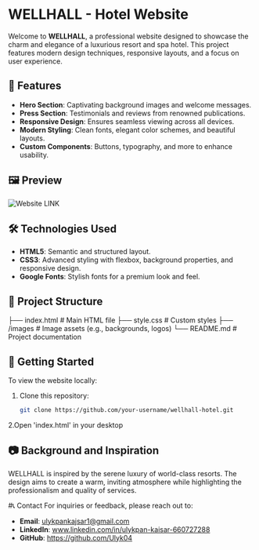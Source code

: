 # WELLHALL - Hotel Website

Welcome to **WELLHALL**, a professional website designed to showcase the charm and elegance of a luxurious resort and spa hotel. This project features modern design techniques, responsive layouts, and a focus on user experience.

## 🌟 Features

- **Hero Section**: Captivating background images and welcome messages.
- **Press Section**: Testimonials and reviews from renowned publications.
- **Responsive Design**: Ensures seamless viewing across all devices.
- **Modern Styling**: Clean fonts, elegant color schemes, and beautiful layouts.
- **Custom Components**: Buttons, typography, and more to enhance usability.

## 🖼️ Preview

![Website LINK](https://ulyk04.github.io/WELLHALL/)


## 🛠️ Technologies Used

- **HTML5**: Semantic and structured layout.
- **CSS3**: Advanced styling with flexbox, background properties, and responsive design.
- **Google Fonts**: Stylish fonts for a premium look and feel.

## 📁 Project Structure

├── index.html # Main HTML file 
├── style.css # Custom styles 
├── /images # Image assets (e.g., backgrounds, logos) 
└── README.md # Project documentation

## 🚀 Getting Started

To view the website locally:

1. Clone this repository:
   ```bash
   git clone https://github.com/your-username/wellhall-hotel.git
2.Open 'index.html' in your desktop

## 📷 Background and Inspiration
WELLHALL is inspired by the serene luxury of world-class resorts. The design aims to create a warm, inviting atmosphere while highlighting the professionalism and quality of services.

#📞 Contact
For inquiries or feedback, please reach out to:

- **Email**: ulykpankajsar1@gmail.com
- **LinkedIn**: www.linkedin.com/in/ulykpan-kaisar-660727288
- **GitHub**: https://github.com/Ulyk04
